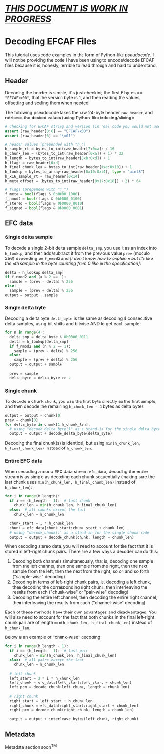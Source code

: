 # <ins>*THIS DOCUMENT IS WORK IN PROGRESS*</ins>

# Decoding EFCAF Files
This tutorial uses code examples in the form of Python-like *pseudocode*. I will not be providing the code I have been using to encode/decode EFCAF files because it is, honesly, terrible to read through and hard to understand.
## Header
Decoding the header is simple, it's just checking the first 6 bytes == `"EFCAF\x00"`, that the version byte is `1`, and then reading the values, offsetting and scaling them when needed

The following pseudocode takes the raw 24-byte header `raw_header`, and retrieves the desired values (using Python-like indexing/slicing):
```py
# checking for EFCAF string and version (in real code you would not use assert statements, this is just an example)
assert (raw_header[0:6] == "EFCAF\x00")
assert (raw_header[6] == "\x01")

# header values (prepended with "h_")
h_sample_rt = bytes_to_int(raw_header[7:0xa]) / 16
h_chunk_len = (bytes_to_int(raw_header[0xa]) + 1) * 32
h_length = bytes_to_int(raw_header[0xb:0xd]) + 1
h_flags = raw_header[0xd]
h_final_chunk_len = bytes_to_int(raw_header[0xe:0x10]) + 1
h_lookup = bytes_to_array(raw_header[0x10:0x14], type = "uint8")
h_x16_sample_rt = raw_header[0x14]
h_meta_offset = (bytes_to_int(raw_header[0x15:0x18]) + 2) * 64

# flags (prepended with "f_")
f_meta = bool(flags & 0b0000_1000)
f_nmod2 = bool(flags & 0b0000_0100)
f_stereo = bool(flags & 0b0000_0010)
f_signed = bool(flags & 0b0000_0001)
```
## EFC data
### Single delta sample
To decode a single 2-bit delta sample `delta_smp`, you use it as an index into `h_lookup`, and then add/subtract it from the previous value `prev` (modulo 256) depending on `f_nmod2` and *\[i don't know how to explain `n` but it's like the `n`th sample in the byte counting from 0 like in the specification\]*:
```py
delta = h_lookup[delta_smp]
if f_nmod2 and (n % 2 == 1):
  sample = (prev - delta) % 256
else:
  sample = (prev + delta) % 256
output = output + sample
```
### Single delta byte
Decoding a delta byte `delta_byte` is the same as decoding 4 consecutive delta samples, using bit shifts and bitwise AND to get each sample:
```py
for n in range(4):
  delta_smp = delta_byte & 0b0000_0011
  delta = h_lookup[delta_smp]
  if f_nmod2 and (n % 2 == 1):
    sample = (prev - delta) % 256
  else:
    sample = (prev + delta) % 256
  output = output + sample
  
  prev = sample
  delta_byte = delta_byte >> 2
```
### Single chunk
To decode a chunk `chunk`, you use the first byte directly as the first sample, and then decode the remaining `h_chunk_len - 1` bytes as delta bytes:
```py
output = output + chunk[0]
prev = chunk[0]
for delta_byte in chunk[1:h_chunk_len]:
  # using "decode_delta_byte()" as a stand-in for the single delta byte code
  output = output + decode_delta_byte(delta_byte)
```
Decoding the final chunk(s) is identical, but using `min(h_chunk_len, h_final_chunk_len)` instead of `h_chunk_len`.
### Entire EFC data
When decoding a mono EFC data stream `efc_data`, decoding the entire stream is as simple as decoding each chunk sequentially (making sure the last chunk uses `min(h_chunk_len, h_final_chunk_len)` instead of `h_chunk_len`):
```py
for i in range(h_length):
  if i == (h_length - 1):  # last chunk
    chunk_len = min(h_chunk_len, h_final_chunk_len)
  else:  # all chunks except the last
    chunk_len = h_chunk_len
  
  chunk_start = i * h_chunk_len
  chunk = efc_data[chunk_start:chunk_start + chunk_len]
  # using "decode_chunk()" as a stand-in for the single chunk code
  output = output + decode_chunk(chunk, length = chunk_len)
```
When decoding stereo data, you will need to account for the fact that it is stored in left-right chunk pairs. There are a few ways a decoder can do this:
1) Decoding both channels simultaneously, that is, decoding one sample from the left channel, then one sample from the right, then the next sample from the left, then the next from the right, so on and so forth ("sample-wise" decoding)
2) Decoding in terms of left-right chunk pairs, ie. decoding a left chunk, then decoding the corresponding right chunk, then interleaving the results from each ("chunk-wise" or "pair-wise" decoding)
3) Decoding the entire left channel, then decoding the entire right channel, then interleaving the results from each ("channel-wise" decoding)

Each of these methods have their own advantages and disadvantages. You will also need to account for the fact that both chunks in the final left-right chunk pair are of length `min(h_chunk_len, h_final_chunk_len)` instead of `h_chunk_len`.

Below is an example of "chunk-wise" decoding:
```py
for i in range(h_length - 1):
  if i == (h_length - 1):  # last pair
    chunk_len = min(h_chunk_len, h_final_chunk_len)
  else:  # all pairs except the last
    chunk_len = h_chunk_len
  
  # left chunk
  left_start = 2 * i * h_chunk_len
  left_chunk = efc_data[left_start:left_start + chunk_len]
  left_pcm = decode_chunk(left_chunk, length = chunk_len)
  
  # right chunk
  right_start = left_start + h_chunk_len
  right_chunk = efc_data[right_start:right_start + chunk_len]
  right_pcm = decode_chunk(right_chunk, length = chunk_len)
  
  output = output + interleave_bytes(left_chunk, right_chunk)
```
## Metadata
Metadata section soon<sup>TM</sup>

